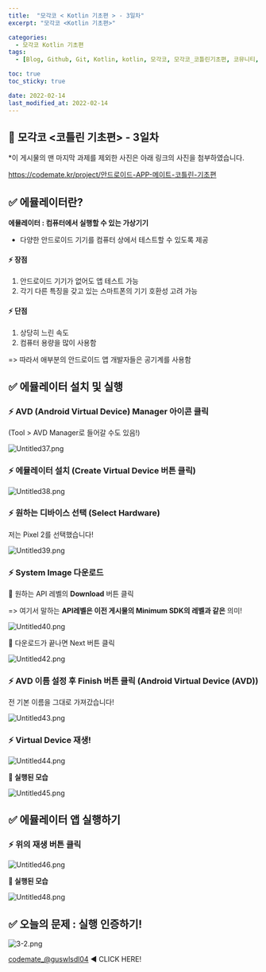 ```yaml
---
title:  "모각코 < Kotlin 기초편 > - 3일차"
excerpt: "모각코 <Kotlin 기초편>"

categories:
  - 모각코 Kotlin 기초편
tags:
  - [Blog, Github, Git, Kotlin, kotlin, 모각코, 모각코_코틀린기초편, 코뮤니티, androidstudio, 에뮬레이터, 에뮬레이터 설치, Kotlin]

toc: true
toc_sticky: true

date: 2022-02-14
last_modified_at: 2022-02-14
---
```


## 🌈 모각코 <코틀린 기초편> - 3일차

*이 게시물의 맨 마지막 과제를 제외한 사진은 아래 링크의 사진을 첨부하였습니다.

https://codemate.kr/project/안드로이드-APP-메이트-코틀린-기초편



## ✅ 에뮬레이터란?

**에뮬레이터 : 컴퓨터에서 실행할 수 있는 가상기기**

- 다양한 안드로이드 기기를 컴퓨터 상에서 테스트할 수 있도록 제공



#### ⚡ 장점

1. 안드로이드 기기가 없어도 앱 테스트 가능
2. 각기 다른 특징을 갖고 있는 스마트폰의 기기 호환성 고려 가능



#### ⚡ 단점

1. 상당히 느린 속도
2. 컴퓨터 용량을 많이 사용함

=> 따라서 애부분의 안드로이드 앱 개발자들은 공기계를 사용함





## ✅ 에뮬레이터 설치 및 실행



### ⚡ AVD (Android Virtual Device) Manager 아이콘 클릭

(Tool > AVD Manager로 들어갈 수도 있음!)



![Untitled37.png](https://s3.ap-northeast-2.amazonaws.com/images.codemate.kr/images/COMU/post/1640326034940/Untitled37.png)





### ⚡ 에뮬레이터 설치 (Create Virtual Device 버튼 클릭)



![Untitled38.png](https://s3.ap-northeast-2.amazonaws.com/images.codemate.kr/images/COMU/post/1640326050126/Untitled38.png)



### ⚡ 원하는 디바이스 선택 (Select Hardware)

저는 Pixel 2를 선택했습니다!



![Untitled39.png](https://s3.ap-northeast-2.amazonaws.com/images.codemate.kr/images/COMU/post/1640326070999/Untitled39.png)



### ⚡ System Image 다운로드



👀 원하는 API 레벨의 **Download** 버튼 클릭

=> 여기서 말하는 **API레벨은 이전 게시물의 Minimum SDK의 레벨과 같은** 의미!



![Untitled40.png](https://s3.ap-northeast-2.amazonaws.com/images.codemate.kr/images/COMU/post/1640326100252/Untitled40.png)



👀 다운로드가 끝나면 Next 버튼 클릭



![Untitled42.png](https://s3.ap-northeast-2.amazonaws.com/images.codemate.kr/images/COMU/post/1640326155943/Untitled42.png)





### ⚡ AVD 이름 설정 후 Finish 버튼 클릭 (Android Virtual Device (AVD))

전 기본 이름을 그대로 가져갔습니다!



![Untitled43.png](https://s3.ap-northeast-2.amazonaws.com/images.codemate.kr/images/COMU/post/1640326180672/Untitled43.png)



### ⚡ Virtual Device 재생!



![Untitled44.png](https://s3.ap-northeast-2.amazonaws.com/images.codemate.kr/images/COMU/post/1640326233543/Untitled44.png)



**👀 실행된 모습**



![Untitled45.png](https://s3.ap-northeast-2.amazonaws.com/images.codemate.kr/images/COMU/post/1640326276837/Untitled45.png)





## ✅ 에뮬레이터 앱 실행하기



### ⚡ 위의 재생 버튼 클릭



![Untitled46.png](https://s3.ap-northeast-2.amazonaws.com/images.codemate.kr/images/COMU/post/1640326311911/Untitled46.png)



**👀 실행된 모습**



![Untitled48.png](https://s3.ap-northeast-2.amazonaws.com/images.codemate.kr/images/COMU/post/1640326346128/Untitled48.png)



##  

## ✅ 오늘의 문제 : 실행 인증하기!



![3-2.png](https://s3.ap-northeast-2.amazonaws.com/images.codemate.kr/images/guswlsdl04/post/1644247360988/3-2.png)

[codemate_@guswlsdl04](https://codemate.kr/@guswlsdl04/%EB%AA%A8%EA%B0%81%EC%BD%94-%EC%BD%94%ED%8B%80%EB%A6%B0-%EA%B8%B0%EC%B4%88%ED%8E%B8-2%EC%9D%BC%EC%B0%A8) ◀ CLICK HERE!
